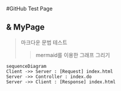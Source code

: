 #GitHub Test Page
## & MyPage

> 마크다운 문법 테스트
> > mermaid를 이용한 그래프 그리기
> > 
```mermaid
sequenceDiagram
Client ->> Server : [Request] index.html
Server ->> Controller : index.do
Server ->> Client : [Response] index.html



```
